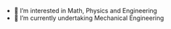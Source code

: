 - 👀 I’m interested in Math, Physics and Engineering
- 🌱 I’m currently undertaking Mechanical Engineering


<!---
roh6608/roh6608 is a ✨ special ✨ repository because its `README.md` (this file) appears on your GitHub profile.
You can click the Preview link to take a look at your changes.
--->
